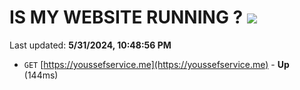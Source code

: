 # IS MY WEBSITE RUNNING ? [![](https://img.shields.io/static/v1?label=Sponsor&message=%E2%9D%A4&logo=GitHub&color=%23fe8e86)](https://github.com/sponsors/Youssef-Lehmam)

Last updated: **5/31/2024, 10:48:56 PM**

- `GET` [https://youssefservice.me](https://youssefservice.me) - **Up** (144ms)
